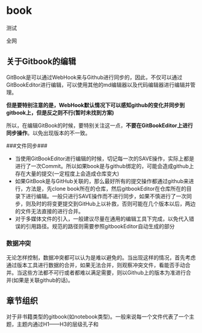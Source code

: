 # book

测试

全网

## 关于Gitbook的编辑
GitBook是可以通过WebHook来与Github进行同步的，因此，不仅可以通过GitBookEditor进行编辑，可以使用其他的md编辑器以及代码编辑器进行编辑并管理。

**但是要特别注意的是，WebHook默认情况下可以感知github的变化并同步到gitbook上，但是反之则不行(暂时未找到方案)**

所以，在编辑GitBook的时候，要特别关注这一点，**不要在GitBookEditor上进行同步操作**。以免出现版本的不一致。

###文件同步### 
*  当使用GitBookEditor进行编辑的时候，切记每一次的SAVE操作，实际上都是进行了一次Commit。所以如果book是与github绑定的，可能会造成github上存在大量的提交(一定程度上会造成仓库变大)
*  如果GitBook是与GitHub关联的，那么最好所有的提交操作都通过github来进行，方法是，先clone book所在的仓库，然后gitbookEditor在仓库所在的目录下进行编辑。一般只进行SAVE操作而不进行同步，如果不慎进行了一次同步，则及时的将变更提交到GitHub上以补救，否则可能在几个版本以后，两边的文件无法直接的进行合并。
*    对于多媒体文件的引入，一般建议尽量在通用的编辑工具下完成，以免代入错误的引用路径。规范的路径则需要参照gitbookEditor自动生成的部分

### 数据冲突 ###
无论怎样控制，数据冲突都可以认为是难以避免的。当出现这样的情况，首先考虑通过版本工具进行数据的合并，如果无法合并，则观察冲突文件，看能否手动合并。当这些方法都不可行或者都难以满足需要，则以Github上的版本为准进行合并(如果是关联github的话)。

## 章节组织 ##
对于非书籍类型的gitbook(如notebook类型)。一般来说每一个文件代表了一个主题，主题内通过H1——H3的层级孔子和